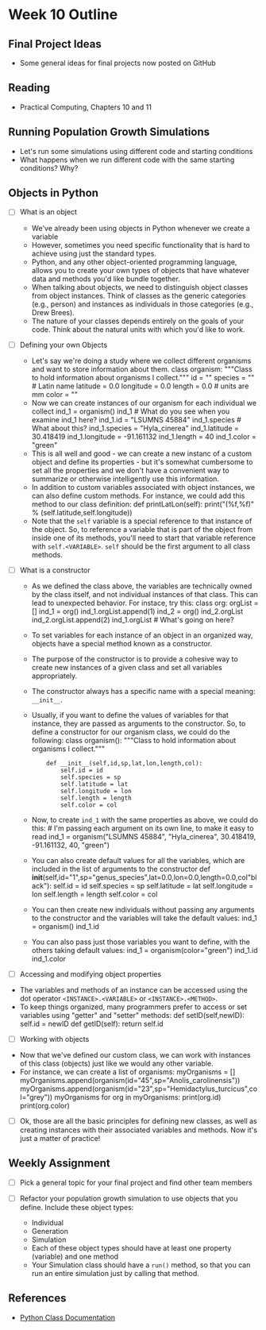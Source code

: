 # Week 10 Outline

## Final Project Ideas

- Some general ideas for final projects now posted on GitHub

## Reading

- Practical Computing, Chapters 10 and 11


## Running Population Growth Simulations

- Let's run some simulations using different code and starting conditions
- What happens when we run different code with the same starting conditions? Why?

## Objects in Python

- [ ] What is an object
  - We've already been using objects in Python whenever we create a variable
  - However, sometimes you need specific functionality that is hard to achieve using just the standard types.
  - Python, and any other object-oriented programming language, allows you to create your own types of objects that have whatever data and methods you'd like bundle together.
  - When talking about objects, we need to distinguish object classes from object instances. Think of classes as the generic categories (e.g., person) and instances as individuals in those categories (e.g., Drew Brees).
  - The nature of your classes depends entirely on the goals of your code. Think about the natural units with which you'd like to work.


- [ ] Defining your own Objects
  - Let's say we're doing a study where we collect different organisms and want to store information about them.
        class organism:
            """Class to hold information about organisms I collect."""
            id = ""
            species = ""      # Latin name
            latitude = 0.0
            longitude = 0.0
            length = 0.0      # units are mm
            color = ""
  - Now we can create instances of our organism for each individual we collect
        ind_1 = organism()
        ind_1    # What do you see when you examine ind_1 here?
        ind_1.id = "LSUMNS 45884"
        ind_1.species    # What about this?
        ind_1.species = "Hyla_cinerea"
        ind_1.latitude = 30.418419
        ind_1.longitude = -91.161132
        ind_1.length = 40
        ind_1.color = "green"
  - This is all well and good - we can create a new instanc of a custom object and define its properties - but it's somewhat cumbersome to set all the properties and we don't have a convenient way to summarize or otherwise intelligently use this information.
  - In addition to custom variables associated with object instances, we can also define custom methods. For instance, we could add this method to our class definition:
        def printLatLon(self):
            print("(%f,%f)" % (self.latitude,self.longitude))
  - Note that the `self` variable is a special reference to that instance of the object. So, to reference a variable that is part of the object from inside one of its methods, you'll need to start that variable reference with `self.<VARIABLE>`. `self` should be the first argument to all class methods.


- [ ] What is a constructor
  - As we defined the class above, the variables are technically owned by the class itself, and not individual instances of that class. This can lead to unexpected behavior. For instace, try this:
        class org:
            orgList = []
        ind_1 = org()
        ind_1.orgList.append(1)
        ind_2 = org()
        ind_2.orgList
        ind_2.orgList.append(2)
        ind_1.orgList
        # What's going on here?
  - To set variables for each instance of an object in an organized way, objects have a special method known as a constructor.
  - The purpose of the constructor is to provide a cohesive way to create new instances of a given class and set all variables appropriately.
  - The constructor always has a specific name with a special meaning: `__init__`.
  - Usually, if you want to define the values of variables for that instance, they are passed as arguments to the constructor. So, to define a constructor for our organism class, we could do the following:
        class organism():
            """Class to hold information about organisms I collect."""

            def __init__(self,id,sp,lat,lon,length,col):
                self.id = id
                self.species = sp
                self.latitude = lat
                self.longitude = lon
                self.length = length
                self.color = col
  - Now, to create `ind_1` with the same properties as above, we could do this:
        # I'm passing each argument on its own line, to make it easy to read
        ind_1 = organism("LSUMNS 45884",
                         "Hyla_cinerea",
                         30.418419,
                         -91.161132,
                         40,
                         "green")
  - You can also create default values for all the variables, which are included in the list of arguments to the constructor
        def __init__(self,id="1",sp="genus_species",lat=0.0,lon=0.0,length=0.0,col"black"):
            self.id = id
            self.species = sp
            self.latitude = lat
            self.longitude = lon
            self.length = length
            self.color = col
  - You can then create new individuals without passing any arguments to the constructor and the variables will take the default values:
        ind_1 = organism()
        ind_1.id
  - You can also pass just those variables you want to define, with the others taking default values:
        ind_1 = organism(color="green")
        ind_1.id
        ind_1.color


- [ ] Accessing and modifying object properties
 - The variables and methods of an instance can be accessed using the dot operator `<INSTANCE>.<VARIABLE>` or `<INSTANCE>.<METHOD>`.
 - To keep things organized, many programmers prefer to access or set variables using "getter" and "setter" methods:
        def setID(self,newID):
            self.id = newID
        def getID(self):
            return self.id


- [ ] Working with objects
 - Now that we've defined our custom class, we can work with instances of this class (objects) just like we would any other variable.
 - For instance, we can create a list of organisms:
        myOrganisms = []
        myOrganisms.append(organism(id="45",sp="Anolis_carolinensis"))
        myOrganisms.append(organism(id="23",sp="Hemidactylus_turcicus",col="grey"))
        myOrganisms
        for org in myOrganisms:
            print(org.id)
            print(org.color)


- [ ] Ok, those are all the basic principles for defining new classes, as well as creating instances with their associated variables and methods. Now it's just a matter of practice!

## Weekly Assignment

- [ ] Pick a general topic for your final project and find other team members

- [ ] Refactor your population growth simulation to use objects that you define. Include these object types:
  - Individual
  - Generation
  - Simulation
  - Each of these object types should have at least one property (variable) and one method
  - Your Simulation class should have a `run()` method, so that you can run an entire simulation just by calling that method.


## References
- [Python Class Documentation](https://docs.python.org/3/tutorial/classes.html)
